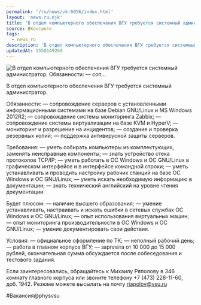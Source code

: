 ```yaml
---
permalink: '/ru/news/vk-6056/index.html'
layout: 'news.ru.njk'
title: 'В отдел компьютерного обеспечения ВГУ требуется системный администратор.    Обязанности:  — соп…'
source: ВКонтакте
tags:
  - news_ru
description: 'В отдел компьютерного обеспечения ВГУ требуется системный администратор.    Обязанности:  — соп…'
updatedAt: 1550149260
---
```

![В отдел компьютерного обеспечения ВГУ требуется системный администратор.    Обязанности:  — соп…](https://sun9-35.userapi.com/impf/c846520/v846520527/1a2677/4p4m_QBeh_E.jpg?size=900x600&quality=96&proxy=1&sign=2e69fad40c9602b5f2b2d396d4a5dab9&c_uniq_tag=EauH_Gk-QiBMs3lsEikzYWkU_dVvCi0p6liJa_35ZS4&type=album)

В отдел компьютерного обеспечения ВГУ требуется системный администратор.

Обязанности:
— сопровождение серверов с установленными информационными системами на базе Debian GNU/Linux и MS Windows 2012R2;
— сопровождение системы мониторинга Zabbix;
— сопровождение системы виртуализации на базе KVM и HyperV;
— мониторинг и разрешение на инцидентов;
— создание и проверка резервных копий;
— поддержка антивирусной защиты серверов.

Требования:
— уметь собирать компьютеры из комплектующих, заменять неисправные компоненты;
— знать устройство стека протоколов TCP/IP;
— уметь работать в ОС Windows и OC GNU/Linux в графическом интерфейсе и в интерфейсе командной строки;
— уметь устанавливать и проводить настройку рабочих станций на базе ОС Windows и OC GNU/Linux;
— уметь искать необходимую информацию в документации;
— знать технический английский на уровне чтения документации.

Будет плюсом:
— наличие высшего образования;
— умение устанавливать, настраивать и искать ошибки в сетевых службах ОС Windows и OC GNU/Linux;
— опыт использования виртуальных машин;
— опыт мониторинга производительности в ОС Windows и OC GNU/Linux;
— умение документировать свои действия.

Условия:
— официальное оформление по ТК;
— неполный рабочий день;
— работа в главном корпусе ВГУ;
— зарплата от 10 000 до 15 000 рублей, окончательная сумма обсуждается после собеседования и тестового задания.

Если заинтересовались, обращайтесь к Михаилу Ряполову в 346 комнату главного корпуса или звоните телефону +7 (473) 228-11-60, доб. 1942. Резюме можете высылать на почту riapolov@vsu.ru

#Вакансия@physvsu
